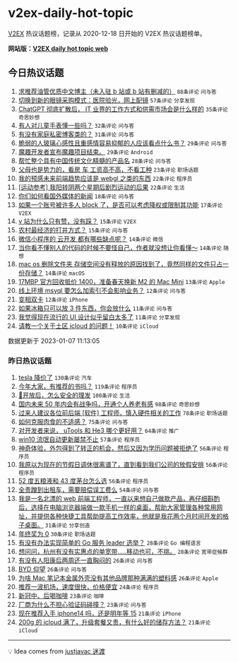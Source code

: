 # v2ex-daily-hot-topic

[V2EX](https://www.v2ex.com/) 热议话题榜，记录从 2020-12-18 日开始的 V2EX 热议话题榜单。

**网站版：[V2EX daily hot topic web](https://boojack.github.io/v2ex-daily-hot-topic-web/)**

## 今日热议话题

<!-- TODAY BEGIN -->

1. [求推荐油管优质中文博主（未入驻 b 站或 b 站有删减的）](https://www.v2ex.com/t/907150) `88条评论` `问与答`
1. [切换到新的眼镜采购模式：医院验光，网上配镜](https://www.v2ex.com/t/907144) `57条评论` `分享发现`
1. [ChatGPT 彻底扩散后， IT 业界的工作方式和供需市场会是什么样的](https://www.v2ex.com/t/907132) `35条评论` `奇思妙想`
1. [有人对儿童手表懂一些吗？](https://www.v2ex.com/t/907142) `32条评论` `问与答`
1. [有没有家庭私密博客类的？](https://www.v2ex.com/t/907121) `31条评论` `问与答`
1. [脆弱的人玻璃心感性且重感情容易抑郁的人应该看点什么书？](https://www.v2ex.com/t/907140) `29条评论` `问与答`
1. [魔趣开发者宣布魔趣项目结束。](https://www.v2ex.com/t/907231) `29条评论` `Android`
1. [帮忙整个具有中国传统文化精髓的产品名](https://www.v2ex.com/t/907158) `28条评论` `问与答`
1. [父母也是势力的，看房 车 工资高不高，不看工种](https://www.v2ex.com/t/907204) `23条评论` `职场话题`
1. [我的预感未来前端趋势应该是 webgl 之类的东西](https://www.v2ex.com/t/907217) `22条评论` `程序员`
1. [[运动参考] 我阳转阴两个星期后剧烈运动的后果](https://www.v2ex.com/t/907131) `22条评论` `生活`
1. [你们如何看国外媒体的新闻](https://www.v2ex.com/t/907227) `18条评论` `问与答`
1. [如果一个账号被许多人 block 了，是否可以考虑降权或限制其功能](https://www.v2ex.com/t/907182) `17条评论` `V2EX`
1. [v 站为什么只有赞，没有踩？](https://www.v2ex.com/t/907197) `15条评论` `V2EX`
1. [农村最经济的打井方式？](https://www.v2ex.com/t/907156) `15条评论` `问与答`
1. [微信小程序的 云开发 都有哪些缺点呢？](https://www.v2ex.com/t/907183) `14条评论` `微信`
1. [当你看不懂别人的代码的时候不要怪自己，作者就没想让你看懂～](https://www.v2ex.com/t/907127) `14条评论` `随想`
1. [mac os 删除文件夹 存储空间没有释放的原因找到了，竟然同样的文件只占一份存储？](https://www.v2ex.com/t/907122) `14条评论` `macOS`
1. [17MBP 官方回收抵价 1400，准备春天换新 M2 的 Mac Mini](https://www.v2ex.com/t/907130) `13条评论` `Apple`
1. [线上环境 msyql 要怎么加索引不会影响业务？](https://www.v2ex.com/t/907162) `12条评论` `问与答`
1. [变相双卡](https://www.v2ex.com/t/907134) `12条评论` `iPhone`
1. [如果冰箱只可以放 3 件东西，你会放什么](https://www.v2ex.com/t/907207) `11条评论` `问与答`
1. [我觉得现在流行的 UI 设计似乎留白太多了](https://www.v2ex.com/t/907155) `11条评论` `分享发现`
1. [请教一个关于土区 icloud 的问题！](https://www.v2ex.com/t/907179) `10条评论` `iCloud`

数据更新于 2023-01-07 11:13:05

<!-- TODAY END -->

### 昨日热议话题

<!-- YESTERDAY BEGIN -->

1. [tesla 降价了](https://www.v2ex.com/t/906917) `130条评论` `汽车`
1. [今年大家，有推荐的书吗？](https://www.v2ex.com/t/906929) `119条评论` `程序员`
1. [🦠开放后，怎么安全的理发](https://www.v2ex.com/t/906909) `100条评论` `生活`
1. [国内未来 50 年内会有战争吗，开通个人养老有感](https://www.v2ex.com/t/906967) `98条评论` `奇思妙想`
1. [过来人建议各位前后端 [软件] 工程师，慎入硬件相关的工作](https://www.v2ex.com/t/906962) `78条评论` `职场话题`
1. [如何克服肉食的不适感？](https://www.v2ex.com/t/907027) `75条评论` `问与答`
1. [对开发者来说， uTools 和 He3 哪个更好用？](https://www.v2ex.com/t/906905) `64条评论` `推广`
1. [win10 流氓自动更新屡禁不止](https://www.v2ex.com/t/906910) `57条评论` `程序员`
1. [神奇体验，外包得到了转正的机会，然后又因为学历问题被拒绝了](https://www.v2ex.com/t/907026) `56条评论` `程序员`
1. [我原以为现在的节假日调休很离谱了，直到看到我们公司的放假安排](https://www.v2ex.com/t/906904) `56条评论` `程序员`
1. [52 度五粮液和 43 度茅台怎么选](https://www.v2ex.com/t/906958) `56条评论` `程序员`
1. [全责蹭到出租车，需要赔偿误工费么](https://www.v2ex.com/t/906978) `54条评论` `问与答`
1. [我是一名北漂的 web 前端工程师，一直以来想自己做款产品，再仔细斟酌后，选择在电脑浏览器端做一款手机一样的桌面，帮助大家管理各种常用网址，并提供各种快捷工具帮助提高工作效率，他就是我花两个月时间开发的格子桌面。](https://www.v2ex.com/t/907061) `31条评论` `分享创造`
1. [年终奖为 0](https://www.v2ex.com/t/907036) `30条评论` `职场话题`
1. [有没有办法实现简单的 Go 服务 leader 选举？](https://www.v2ex.com/t/907067) `28条评论` `Go 编程语言`
1. [想问问，杭州有没有实惠点的单宽带.....移动也可，不挑。](https://www.v2ex.com/t/907012) `28条评论` `宽带症候群`
1. [有没有人阳康后两周还一直胸闷的](https://www.v2ex.com/t/907021) `26条评论` `问与答`
1. [BYD 仰望](https://www.v2ex.com/t/906986) `26条评论` `问与答`
1. [为啥 Mac 笔记本金属外壳没有其他品牌那种满满的塑料感](https://www.v2ex.com/t/906948) `26条评论` `Apple`
1. [推荐一波机场，速度很快，价格便宜](https://www.v2ex.com/t/906946) `24条评论` `程序员`
1. [新冠中、后喝咖啡](https://www.v2ex.com/t/907080) `23条评论` `咖啡`
1. [厂商为什么不担心验证码碰撞？](https://www.v2ex.com/t/906936) `23条评论` `问与答`
1. [现在推荐入手 iphone14 吗，还是明年等 15](https://www.v2ex.com/t/906969) `21条评论` `iPhone`
1. [200g 的 icloud 满了，升级套餐又贵，有什么好的储存方法？](https://www.v2ex.com/t/906925) `21条评论` `iCloud`

<!-- YESTERDAY END -->

---

💡 Idea comes from [justjavac 迷渡](https://github.com/justjavac/)

